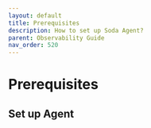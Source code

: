 ```yaml
---
layout: default
title: Prerequisites
description: How to set up Soda Agent?
parent: Observability Guide
nav_order: 520
---
```


# Prerequisites
## Set up Agent